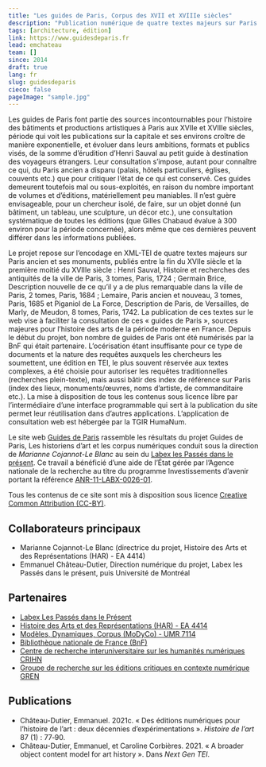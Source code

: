 ```yaml
---
title: "Les guides de Paris, Corpus des XVII et XVIIIe siècles"
description: "Publication numérique de quatre textes majeurs sur Paris ancien et ses monuments, publiés entre la fin du XVIIe siècle et la première moitié du XVIIIe siècle."
tags: [architecture, édition]
link: https://www.guidesdeparis.fr
lead: emchateau
team: []
since: 2014
draft: true
lang: fr
slug: guidesdeparis
cieco: false
pageImage: "sample.jpg"
---
```


<!-- project description -->

Les guides de Paris font partie des sources incontournables pour l’histoire des bâtiments et productions artistiques à Paris aux XVIIe et XVIIIe siècles, période qui voit les publications sur la capitale et ses environs croître de manière exponentielle, et évoluer dans leurs ambitions, formats et publics visés, de la somme d’érudition d’Henri Sauval au petit guide à destination des voyageurs étrangers. Leur consultation s’impose, autant pour connaître ce qui, du Paris ancien a disparu (palais, hôtels particuliers, églises, couvents etc.) que pour critiquer l’état de ce qui est conservé. Ces guides demeurent toutefois mal ou sous-exploités, en raison du nombre important de volumes et d’éditions, matériellement peu maniables. Il n’est guère envisageable, pour un chercheur isolé, de faire, sur un objet donné (un bâtiment, un tableau, une sculpture, un décor etc.), une consultation systématique de toutes les éditions (que Gilles Chabaud évalue à 300 environ pour la période concernée), alors même que ces dernières peuvent différer dans les informations publiées.

Le projet repose sur l’encodage en XML-TEI de quatre textes majeurs sur Paris ancien et ses monuments, publiés entre la fin du XVIIe siècle et la première moitié du XVIIIe siècle : Henri Sauval, Histoire et recherches des antiquités de la ville de Paris, 3 tomes, Paris, 1724 ; Germain Brice, Description nouvelle de ce qu’il y a de plus remarquable dans la ville de Paris, 2 tomes, Paris, 1684 ; Lemaire, Paris ancien et nouveau, 3 tomes, Paris, 1685 et Piganiol de La Force, Description de Paris, de Versailles, de Marly, de Meudon, 8 tomes, Paris, 1742. La publication de ces textes sur le web vise à faciliter la consultation de ces « guides de Paris », sources majeures pour l’histoire des arts de la période moderne en France. Depuis le début du projet, bon nombre de guides de Paris ont été numérisés par la BnF qui était partenaire. L’océrisation étant insuffisante pour ce type de documents et la nature des requêtes auxquels les chercheurs les soumettent, une édition en TEI, le plus souvent réservée aux textes complexes, a été choisie pour autoriser les requêtes traditionnelles (recherches plein-texte), mais aussi bâtir des index de référence sur Paris (index des lieux, monuments/œuvres, noms d’artiste, de commanditaire etc.). La mise à disposition de tous les contenus sous licence libre par l’intermédiaire d’une interface programmable qui sert à la publication du site permet leur réutilisation dans d’autres applications. L’application de consultation web est hébergée par la TGIR HumaNum.

Le site web [Guides de Paris](https://www.guidesdeparis.fr) rassemble les résultats du projet Guides de Paris, Les historiens d’art et les corpus numériques conduit sous la direction de *Marianne Cojannot-Le Blanc* au sein du [Labex les Passés dans le présent](http://passes-present.eu/). Ce travail a bénéficié d’une aide de l’État gérée par l’Agence nationale de la recherche au titre du programme Investissements d’avenir portant la référence [ANR-11-LABX-0026-01](https://anr.fr/ProjetIA-11-LABX-0026).

Tous les contenus de ce site sont mis à disposition sous licence [Creative Common Attribution (CC-BY)](https://creativecommons.org/licenses/by/4.0/).

## Collaborateurs principaux

- Marianne Cojannot-Le Blanc (directrice du projet, Histoire des Arts et des Représentations (HAR) - EA 4414)
- Emmanuel Château-Dutier, Direction numérique du projet, Labex les Passés dans le présent, puis Université de Montréal

## Partenaires

- [Labex Les Passés dans le Présent](http://passes-present.eu)
- [Histoire des Arts et des Représentations (HAR) - EA 4414](https://har.parisnanterre.fr)
- [Modèles, Dynamiques, Corpus (MoDyCo) - UMR 7114](https://www.modyco.fr)
- [Bibliothèque nationale de France (BnF)](https://www.bnf.fr)
- [Centre de recherche interuniversitaire sur les humanités numériques CRIHN](https://www.crihn.org/)
- [Groupe de recherche sur les éditions critiques en contexte numérique GREN](https://gren.openum.ca)

<!--publications, expos, articles, conférences-->

## Publications

- Château-Dutier, Emmanuel. 2021c. « Des éditions numériques pour l’histoire de l’art : deux décennies d’expérimentations ». *Histoire de l’art* 87 (1) : 77‑90.
- Château-Dutier, Emmanuel, et Caroline Corbières. 2021. « A broader object content model for art history ». Dans *Next Gen TEI*.

<!-- copy this to start a new yaml frontmatter
title: 
description: 
tags: []
link: 
lead: 
team: []
since: 
draft: true
lang: 
slug: 
-->